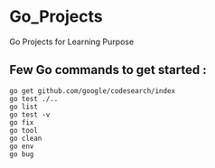 # Go_Projects
Go Projects for Learning Purpose

## Few Go commands to get started :
  
    go get github.com/google/codesearch/index
    go test ./..
    go list
    go test -v
    go fix
    go tool
    go clean
    go env
    go bug
    
    
